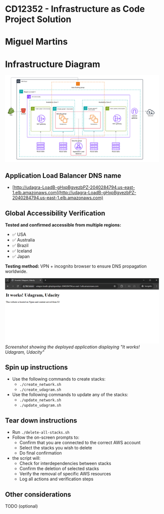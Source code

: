 # CD12352 - Infrastructure as Code Project Solution
# Miguel Martins

# Infrastructure Diagram
![Infrastructure Diagram](./udacity_cloudformation_diagram.png)

## Application Load Balancer DNS name
- [http://udagra-LoadB-gHxpBgvezbPZ-2040284794.us-east-1.elb.amazonaws.com](http://udagra-LoadB-gHxpBgvezbPZ-2040284794.us-east-1.elb.amazonaws.com)

## Global Accessibility Verification
**Tested and confirmed accessible from multiple regions:**
- ✅ USA
- ✅ Australia  
- ✅ Brazil
- ✅ Iceland
- ✅ Japan

**Testing method:** VPN + incognito browser to ensure DNS propagation worldwide.

![Working Application Screenshot](./working-app-screenshot.png)
*Screenshot showing the deployed application displaying "It works! Udagram, Udacity"*

## Spin up instructions
- Use the following commands to create stacks:
    - `./create_network.sh`
    - `./create_udagram.sh`
- Use the following commands to update any of the stacks:
    - `./update_network.sh`
    - `./update_udagram.sh`

## Tear down instructions
- Run `./delete-all-stacks.sh`
- Follow the on-screen prompts to:
    - Confirm that you are connected to the correct AWS account
    - Select the stacks you wish to delete
    - Do final confirmation
- the script will:
    - Check for interdependencies between stacks
    - Confirm the deletion of selected stacks
    - Verify the removal of specific AWS resources
    - Log all actions and verification steps

## Other considerations
TODO (optional)

